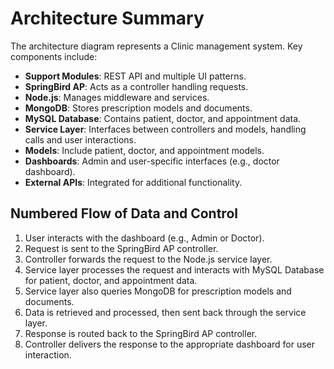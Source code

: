 # Architecture Summary

The architecture diagram represents a Clinic management system. Key components include:

- **Support Modules**: REST API and multiple UI patterns.
- **SpringBird AP**: Acts as a controller handling requests.
- **Node.js**: Manages middleware and services.
- **MongoDB**: Stores prescription models and documents.
- **MySQL Database**: Contains patient, doctor, and appointment data.
- **Service Layer**: Interfaces between controllers and models, handling calls and user interactions.
- **Models**: Include patient, doctor, and appointment models.
- **Dashboards**: Admin and user-specific interfaces (e.g., doctor dashboard).
- **External APIs**: Integrated for additional functionality.

## Numbered Flow of Data and Control

1. User interacts with the dashboard (e.g., Admin or Doctor).
2. Request is sent to the SpringBird AP controller.
3. Controller forwards the request to the Node.js service layer.
4. Service layer processes the request and interacts with MySQL Database for patient, doctor, and appointment data.
5. Service layer also queries MongoDB for prescription models and documents.
6. Data is retrieved and processed, then sent back through the service layer.
7. Response is routed back to the SpringBird AP controller.
8. Controller delivers the response to the appropriate dashboard for user interaction.